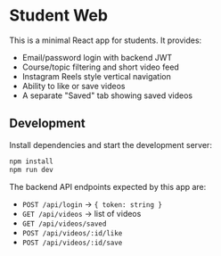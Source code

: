 # Student Web

This is a minimal React app for students. It provides:

- Email/password login with backend JWT
- Course/topic filtering and short video feed
- Instagram Reels style vertical navigation
- Ability to like or save videos
- A separate "Saved" tab showing saved videos

## Development

Install dependencies and start the development server:

```bash
npm install
npm run dev
```

The backend API endpoints expected by this app are:

- `POST /api/login` &rarr; `{ token: string }`
- `GET /api/videos` &rarr; list of videos
- `GET /api/videos/saved`
- `POST /api/videos/:id/like`
- `POST /api/videos/:id/save`
